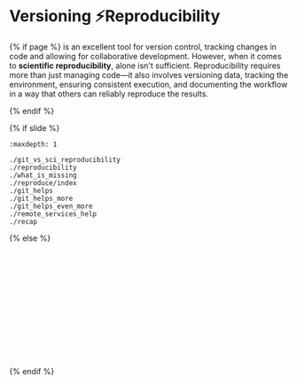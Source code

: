 # Versioning ⚡️Reproducibility
{% if page %}
<i class="fab fa-git"></i> is an excellent tool for version control, tracking changes in code and allowing for collaborative development.
However, when it comes to **scientific reproducibility**, <i class="fab fa-git"></i> alone isn't sufficient.
Reproducibility requires more than just managing code—it also involves versioning data, tracking the environment, ensuring consistent execution, and documenting the workflow in a way that others can reliably reproduce the results.

{% endif %}

{% if slide %}
<!-- BUILDING THE SLIDES -->
```{toctree}
:maxdepth: 1

./git_vs_sci_reproducibility
./reproducibility
./what_is_missing
./reproduce/index
./git_helps
./git_helps_more
./git_helps_even_more
./remote_services_help
./recap

```
{% else %}
<!-- BUILDING THE PAGES -->
<!-- ```{include} ./git_vs_sci_reproducibility.md
``` -->
```{include} ./reproducibility.md
```
```{include} ./what_is_missing.md
```
```{include} ./reproduce/index.md
```
```{include} ./reproduce/documentation.md
```
```{include} ./reproduce/data_availability.md
```
```{include} ./reproduce/workflow_doc.md
```
```{include} ./reproduce/config_settings.md
```
```{include} ./reproduce/dependencies.md
```
```{include} ./reproduce/transitive_dependencies.md
```
```{include} ./reproduce/exec_env.md
```
```{include} ./git_helps.md
```
```{include} ./git_helps_more.md
```
```{include} ./git_helps_even_more.md
```
```{include} ./remote_services_help.md
```
```{include} ./recap.md
```
{% endif %}
